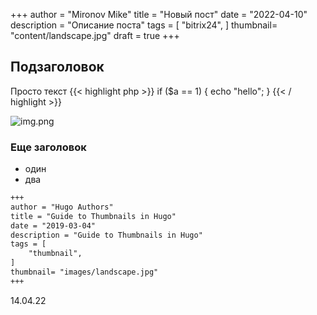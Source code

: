 +++
author = "Mironov Mike"
title = "Новый пост"
date = "2022-04-10"
description = "Описание поста"
tags = [
"bitrix24",
]
thumbnail= "content/landscape.jpg"
draft = true
+++

## Подзаголовок

Просто текст
{{< highlight php >}}
if ($a == 1) {
	echo "hello";
}
{{< / highlight >}}

![img.png](/content/img.png)

### Еще заголовок
- один
- два

```md
+++
author = "Hugo Authors"
title = "Guide to Thumbnails in Hugo"
date = "2019-03-04"
description = "Guide to Thumbnails in Hugo"
tags = [
    "thumbnail",
]
thumbnail= "images/landscape.jpg"
+++
```

14.04.22

